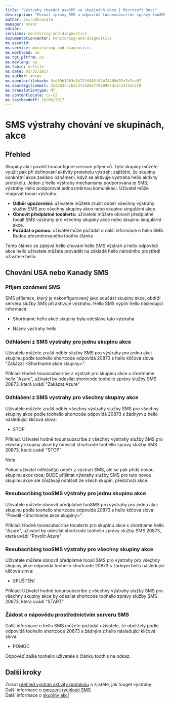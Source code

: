 ```yaml
---
title: "Výstrahy chování aaaSMS ve skupinách akce | Microsoft Docs"
description: "Formát zprávy SMS a odpovídá toounsubscribe zprávy tooSMS, obnovit předplatné nebo požádat o pomoc."
author: anirudhcavale
manager: orenr
editor: 
services: monitoring-and-diagnostics
documentationcenter: monitoring-and-diagnostics
ms.assetid: 
ms.service: monitoring-and-diagnostics
ms.workload: na
ms.tgt_pltfrm: na
ms.devlang: na
ms.topic: article
ms.date: 03/31/2017
ms.author: ancav
ms.openlocfilehash: 3cd09b1903e3472f6402f62b74409d97e7e7ea97
ms.sourcegitcommit: 523283cc1b3c37c428e77850964dc1c33742c5f0
ms.translationtype: MT
ms.contentlocale: cs-CZ
ms.lasthandoff: 10/06/2017
---
```

# <a name="sms-alert-behavior-in-action-groups"></a>SMS výstrahy chování ve skupinách, akce
## <a name="overview"></a>Přehled ##
Skupiny akcí povolit tooconfigure seznam příjemců. Tyto skupiny můžete využít pak při definování aktivity protokolu výstrah; zajištění, že skupinu konkrétní akce zasláno oznámení, když se aktivuje výstraha hello aktivity protokolu. Jeden z hello výstrahy mechanismy podporována je SMS; výstrahy Hello podporovat jednosměrnou komunikaci. Uživatel může reagovat tooan výstrahu:

- **Odběr upozornění:** uživatele můžete zrušit odběr všechny výstrahy služby SMS pro všechny skupiny akce nebo skupinu singulární akce.  
- **Obnovit předplatné tooalerts:** uživatele můžete obnovit předplatné tooall SMS výstrahy pro všechny skupiny akce nebo skupinu singulární akce.  
- **Požádat o pomoc:** uživatel může požádat o další informace o hello SMS. Budou přesměrovaného toothis článku

Tento článek se zabývá hello chování hello SMS výstrah a hello odpovědi akce hello uživatele můžete provádět na základě hello národního prostředí uživatele hello:

## <a name="usacanada-sms-behavior"></a>Chování USA nebo Kanady SMS
### <a name="receiving-an-sms-alert"></a>Příjem oznámení SMS
SMS příjemce, který je nakonfigurovaný jako součást skupiny akce, obdrží serveru služby SMS při aktivuje výstrahu. Hello SMS vyplní hello následující informace:
* Shortname hello akce skupiny byla odeslána tato výstraha
- Název výstrahy hello

### <a name="unsubscribing-from-sms-alerts-for-one-action-group"></a>Odhlášení z SMS výstrahy pro jednu skupinu akce
Uživatele můžete zrušit odběr služby SMS pro výstrahy pro jednu akci skupinu podle toohello shortcode odpovídá 20873 s hello klíčová slova: "Zakázat &lt;Shortname akce skupiny&gt;".

Příklad: Hodně toounsubscribe z výstrah pro skupinu akce s shortname hello "Azure", uživatel by odesílat shortcode toohello zprávy služby SMS 20873, která uvádí "Zakázat Azure"

### <a name="unsubscribing-from-sms-alerts-for-all-action-groups"></a>Odhlášení z SMS výstrahy pro všechny skupiny akce
Uživatele můžete zrušit odběr všechny výstrahy služby SMS pro všechny skupiny akce podle toohello shortcode odpovídá 20873 s žádným z hello následující klíčová slova:
* STOP

Příklad: Uživatel hodně toounsubscribe z všechny výstrahy služby SMS pro všechny skupiny akce by odesílat shortcode toohello zprávy služby SMS 20873, která uvádí "STOP"

>[!NOTE]
>Pokud uživatel odhlásil(a) odběr z výstrah SMS, ale se pak přidá novou skupinu akce tooa; BUDE přijímat výstrahy služby SMS pro tuto novou skupinu akce ale zůstávají odhlásit ze všech skupin, předchozí akce.
>
>

### <a name="resubscribing-toosms-alerts-for-one-action-group"></a>Resubscribing tooSMS výstrahy pro jednu skupinu akce
Uživatele můžete obnovit předplatné tooSMS pro výstrahy pro jednu akci skupinu podle toohello shortcode odpovídá 20873 s hello klíčová slova: "Povolit &lt;Shortname akce skupiny&gt;".

Příklad: Hodně tooresubscribe tooalerts pro skupinu akce s shortname hello "Azure", uživatel by odesílat shortcode toohello zprávy služby SMS 20873, která uvádí "Povolit Azure"

### <a name="resubscribing-toosms-alerts-for-all-action-groups"></a>Resubscribing tooSMS výstrahy pro všechny skupiny akce
Uživatele můžete obnovit předplatné tooall SMS pro výstrahy pro všechny skupiny akce odpovídá toohello shortcode 20873 s žádným hello následující klíčová slova:

* SPUŠTĚNÍ

Příklad: Uživatel hodně toounsubscribe z všechny výstrahy služby SMS pro všechny skupiny akce by odesílat shortcode toohello zprávy služby SMS 20873, která uvádí "START"

### <a name="requesting-help-via-sms"></a>Žádost o nápovědu prostřednictvím serveru SMS
Další informace o hello SMS můžete požádat uživatele, že obdržely podle odpovídá toohello shortcode 20873 s žádným z hello následující klíčová slova:
* POMOC

Odpověď zašle toohello uživatele s článku toothis na odkaz.

## <a name="next-steps"></a>Další kroky
Získat [přehled výstrah aktivity protokolu](monitoring-overview-alerts.md) a zjistěte, jak tooget výstrahy  
Další informace o [omezení rychlosti SMS](monitoring-alerts-rate-limiting.md)  
Další informace o [skupiny akcí](monitoring-action-groups.md)
